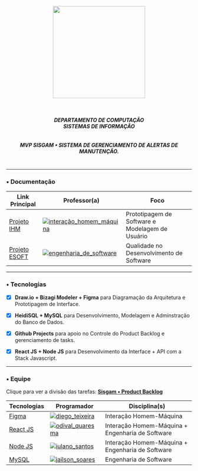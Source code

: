 <div>
  <h5 align="center">
  </br> <img src="https://user-images.githubusercontent.com/40738499/168456236-ce8aac11-ddb7-4dbb-a540-00c39e10927b.png" width="250px" />
  </br></br></br></br>
  DEPARTAMENTO DE COMPUTAÇÃO </br>
  SISTEMAS DE INFORMAÇÃO
  </br></br></br>
  MVP SISGAM • SISTEMA DE GERENCIAMENTO DE ALERTAS DE MANUTENÇÃO. </br>
  </br>
  </h5>
</div>

---
### • Documentação

| Link Principal | Professor(a) | Foco |
| ----------- | ---------------------- | ------------------------- |
| <a href="https://github.com/yullano90/EMSERF_Service_Map_Manager/blob/main/Documenta%C3%A7%C3%A3o/1.%20Project_IHC.md"> Projeto IHM </a> | [![interação_homem_máquina](https://img.shields.io/badge/Interação_Homem_Máquina-Eveline%20Sá-blue.svg)](https://br.linkedin.com/in/eveline-s%C3%A1-436349162) | Prototipagem de Software e Modelagem de Usuário |
| <a href="https://github.com/yullano90/EMSERF_Service_Map_Manager/blob/main/Documenta%C3%A7%C3%A3o/2.%20Project_ES.md"> Projeto ESOFT </a> | [![engenharia_de_software](https://img.shields.io/badge/Engenharia_de_Software-Daniel%20Lima-blue.svg)](https://br.linkedin.com/in/danieljr)  | Qualidade no Desenvolvimento de Software  |


---
### • Tecnologias

- [x] **Draw.io + Bizagi Modeler + Figma** para Diagramação da Arquitetura e Prototipagem de Interface.

- [x] **HeidiSQL + MySQL** para Desenvolvimento, Modelagem e Adminstração do Banco de Dados.

- [x] **Github Projects** para apoio no Controle do Product Backlog e gerenciamento de tasks.

- [x] **React JS + Node JS** para Desenvolvimento da Interface + API com a Stack Javascript.

---

### • Equipe

Clique para ver a divisão das tarefas: <a href="https://github.com/yullano90/emserf_service_map_manager/projects/1?fullscreen=true"> **Sisgam • Product Backlog** </a>

| Tecnologias |Programador| Disciplina(s)|
| ----------------- | -------- | ----------------- |
|<a href="https://www.figma.com/proto/8nohgZFsrHimifrt5FvQzy/Projeto-EMSERF?node-id=5%3A2&scaling=contain&page-id=0%3A1&starting-point-node-id=5%3A2"> Figma </a>|<a href="https://github.com/DiegoRodrig0"> [![diego_teixeira](https://img.shields.io/badge/Diego_Teixeira-Prototyping-blue.svg)](https://github.com/DiegoRodrig0) </a> | Interação Homem-Máquina |
|<a href="https://github.com/yullano90/emserf_service_map_manager/tree/master/_Front-end"> React JS </a>|<a href="https://github.com/odivalq"> [![odival_quaresma](https://img.shields.io/badge/Odival_Quaresma-Frontend-blue.svg)](https://github.com/odivalq) </a>| Interação Homem-Máquina + Engenharia de Software|
|<a href="https://github.com/yullano90/emserf_service_map_manager/tree/master/_Back-end"> Node JS </a>|<a href="https://github.com/yullano90"> [![iulano_santos](https://img.shields.io/badge/Iulano_Santos-Backend-blue.svg)](https://github.com/yullano90) </a>| Interação Homem-Máquina + Engenharia de Software |
|<a href="https://github.com/yullano90/emserf_service_map_manager/tree/master/_Database"> MySQL </a>|<a href="https://github.com/scjailson"> [![jailson_soares](https://img.shields.io/badge/Jailson_Soares-Database-blue.svg)](https://github.com/scjailson) </a>| Engenharia de Software |

